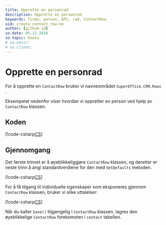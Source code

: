 ```yaml
---
title: Opprette en personrad
description: Opprette en personrad
keywords: firma, person, API, rad, ContactRow
uid: create_contact_row-no
author: {github-id}
so.date: 05.11.2016
so.topic: howto
# so.envir:
# so.client:
---
```


# Opprette en personrad

For å opprette en `ContactRow` bruker vi navneområdet `SuperOffice.CRM.Rows` .

Eksempelet nedenfor viser hvordan vi oppretter en person ved hjelp av `ContactRow` klassen.

## Koden

[!code-csharp[CS](includes/create-contact-row.cs)]

## Gjennomgang

Det første trinnet er å øyeblikkeliggjøre `ContactRow` klassen, og deretter er neste trinn å angi standardverdiene for den med `SetDefaults` metoden.

[!code-csharp[CS](includes/create-contact-row.cs?range=6,9)]

For å få tilgang til individuelle egenskaper som eksponeres gjennom `ContactRow` klassen, bruker vi slike uttalelser:

[!code-csharp[CS](includes/create-contact-row.cs?range=10)]

Når du kaller `Save()` tilgjengelig i `ContactRow` klassen, lagres den øyeblikkelige `ContactRow` forekomsten  i `contact` tabellen.
